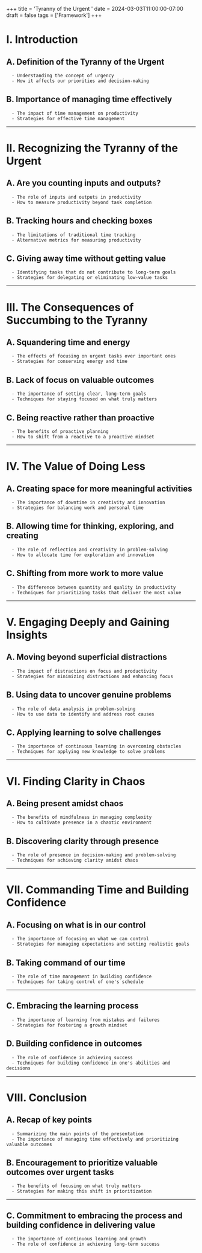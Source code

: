 +++
title = 'Tyranny of the Urgent '
date = 2024-03-03T11:00:00-07:00
draft = false
tags = ['Framework']
+++



# I. Introduction
##    A. Definition of the Tyranny of the Urgent
      - Understanding the concept of urgency
      - How it affects our priorities and decision-making
##   B. Importance of managing time effectively
      - The impact of time management on productivity
      - Strategies for effective time management
---
# II. Recognizing the Tyranny of the Urgent
##   A. Are you counting inputs and outputs?
      - The role of inputs and outputs in productivity
      - How to measure productivity beyond task completion
##   B. Tracking hours and checking boxes
      - The limitations of traditional time tracking
      - Alternative metrics for measuring productivity
##   C. Giving away time without getting value
      - Identifying tasks that do not contribute to long-term goals
      - Strategies for delegating or eliminating low-value tasks
---
# III. The Consequences of Succumbing to the Tyranny
##   A. Squandering time and energy
      - The effects of focusing on urgent tasks over important ones
      - Strategies for conserving energy and time
##   B. Lack of focus on valuable outcomes
      - The importance of setting clear, long-term goals
      - Techniques for staying focused on what truly matters
##   C. Being reactive rather than proactive
      - The benefits of proactive planning
      - How to shift from a reactive to a proactive mindset
---
# IV. The Value of Doing Less
##   A. Creating space for more meaningful activities
      - The importance of downtime in creativity and innovation
      - Strategies for balancing work and personal time
##   B. Allowing time for thinking, exploring, and creating
      - The role of reflection and creativity in problem-solving
      - How to allocate time for exploration and innovation
##   C. Shifting from more work to more value
      - The difference between quantity and quality in productivity
      - Techniques for prioritizing tasks that deliver the most value
---
# V. Engaging Deeply and Gaining Insights
##    A. Moving beyond superficial distractions
      - The impact of distractions on focus and productivity
      - Strategies for minimizing distractions and enhancing focus
##   B. Using data to uncover genuine problems
      - The role of data analysis in problem-solving
      - How to use data to identify and address root causes
##   C. Applying learning to solve challenges
      - The importance of continuous learning in overcoming obstacles
      - Techniques for applying new knowledge to solve problems
---
# VI. Finding Clarity in Chaos
##    A. Being present amidst chaos
      - The benefits of mindfulness in managing complexity
      - How to cultivate presence in a chaotic environment
##   B. Discovering clarity through presence
      - The role of presence in decision-making and problem-solving
      - Techniques for achieving clarity amidst chaos
---
# VII. Commanding Time and Building Confidence
##   A. Focusing on what is in our control
      - The importance of focusing on what we can control
      - Strategies for managing expectations and setting realistic goals
##   B. Taking command of our time
      - The role of time management in building confidence
      - Techniques for taking control of one's schedule
---
##  C. Embracing the learning process
      - The importance of learning from mistakes and failures
      - Strategies for fostering a growth mindset
##   D. Building confidence in outcomes
      - The role of confidence in achieving success
      - Techniques for building confidence in one's abilities and decisions

---

# VIII. Conclusion
##   A. Recap of key points
      - Summarizing the main points of the presentation
      - The importance of managing time effectively and prioritizing valuable outcomes
##   B. Encouragement to prioritize valuable outcomes over urgent tasks
      - The benefits of focusing on what truly matters
      - Strategies for making this shift in prioritization
---
##   C. Commitment to embracing the process and building confidence in delivering value
      - The importance of continuous learning and growth
      - The role of confidence in achieving long-term success